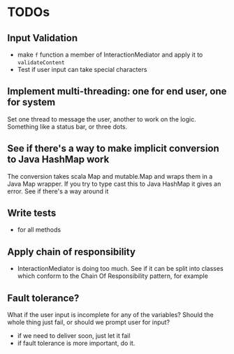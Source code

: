 TODOs
=====

Input Validation
----------------
- make `f` function a member of InteractionMediator and apply it to `validateContent`
- Test if user input can take special characters


Implement multi-threading: one for end user, one for system
----------------------------------------------------------
Set one thread to message the user, another to work on 
the logic. Something like a status bar, or three dots.


See if there's a way to make implicit conversion to Java HashMap work
----------------------------------------------------------------------
The conversion takes scala Map and mutable.Map and wraps them in a 
Java Map wrapper. If you try to type cast this to Java HashMap it gives
an error. See if there's a way around it


Write tests
-----------
- for all methods

Apply chain of responsibility
-----------------------------
- InteractionMediator is doing too much. See if it can be split into classes
  which conform to the Chain Of Responsibility pattern, for example


Fault tolerance?
----------------
What if the user input is incomplete for any of the variables? Should the 
whole thing just fail, or should we prompt user for input?
- if we need to deliver soon, just let it fail
- if fault tolerance is more important, do it.


